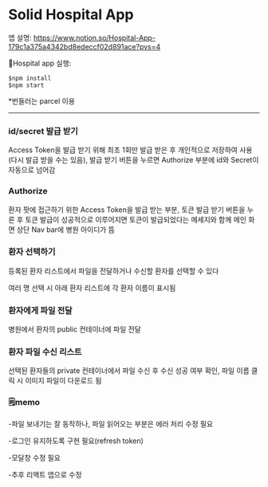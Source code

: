 # Solid Hospital App

앱 설명: https://www.notion.so/Hospital-App-179c1a375a4342bd8edeccf02d891ace?pvs=4


📌Hospital app 실행: 

```
$npm install
$npm start
```

*번들러는 parcel 이용
* * *  


### **id/secret 발급 받기**

Access Token을 발급 받기 위해 최초 1회만 발급 받은 후 개인적으로 저장하여 사용(다시 발급 받을 수는 있음), 발급 받기 버튼을 누르면 Authorize 부분에 id와 Secret이 자동으로 넘어감

### **Authorize**

환자 팟에 접근하기 위한 Access Token을 발급 받는 부분, 토큰 발급 받기 버튼을 누른 후 토큰 발급이 성공적으로 이루어지면 토큰이 발급되었다는 메세지와 함께 메인 화면 상단 Nav bar에 병원 아이디가 뜸



### 환자 선택하기

등록된 환자 리스트에서 파일을 전달하거나 수신할 환자를 선택할 수 있다

여러 명 선택 시 아래 환자 리스트에 각 환자 이름이 표시됨

### 환자에게 파일 전달

병원에서 환자의 public 컨테이너에 파일 전달

### 환자 파일 수신 리스트

선택된 환자들의 private 컨테이너에서 파일 수신 후 수신 성공 여부 확인, 파일 이름 클릭 시 이미지 파일이 다운로드 됨 


### 🗒️memo

-파일 보내기는 잘 동작하나, 파일 읽어오는 부분은 에러 처리 수정 필요

-로그인 유지하도록 구현 필요(refresh token)

-모달창 수정 필요

-추후 리액트 앱으로 수정
